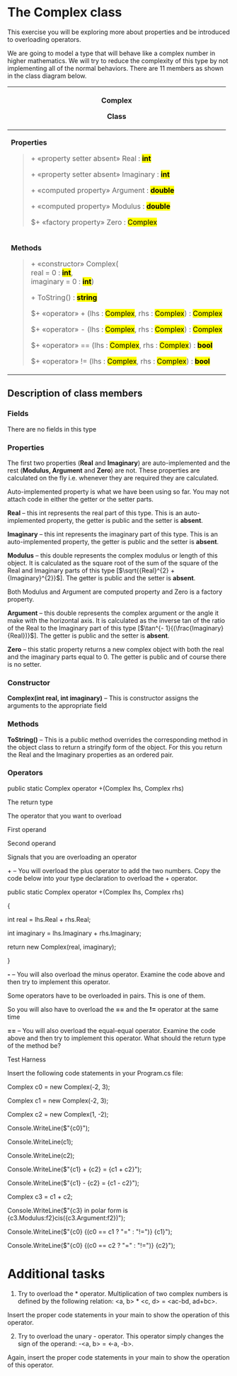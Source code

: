# The Complex class

This exercise you will be exploring more about properties and be
introduced to overloading operators.

We are going to model a type that will behave like a complex number in
higher mathematics. We will try to reduce the complexity of this type by
not implementing all of the normal behaviors. There are 11 members as
shown in the class diagram below.

<table>
<colgroup>
<col style="width: 100%" />
</colgroup>
<thead>
<tr class="header">
<th><p><strong>Complex</strong></p>
<p>Class</p></th>
</tr>
</thead>
<tbody>
<tr class="odd">
<td><p><strong>Properties</strong></p>
<blockquote>
<p>+ «property setter absent» Real :
<strong><mark>int</mark></strong></p>
<p>+ «property setter absent» Imaginary :
<strong><mark>int</mark></strong></p>
<p>+ «computed property» Argument :
<strong><mark>double</mark></strong></p>
<p>+ «computed property» Modulus :
<strong><mark>double</mark></strong></p>
<p>$+ «factory property» Zero : <mark>Complex</mark></p>
</blockquote></td>
</tr>
<tr class="even">
<td><p><strong>Methods</strong></p>
<blockquote>
<p>+ «constructor» Complex(<br />
real = 0 : <strong><mark>int</mark></strong>,<br />
imaginary = 0 : <strong><mark>int</mark></strong>)</p>
<p>+ ToString() : <strong><mark>string</mark></strong></p>
<p>$+ «operator» + (lhs : <mark>Complex</mark>, rhs :
<mark>Complex</mark>) : <mark>Complex</mark></p>
<p>$+ «operator» - (lhs : <mark>Complex</mark>, rhs :
<mark>Complex</mark>) : <mark>Complex</mark></p>
<p>$+ «operator» == (lhs : <mark>Complex</mark>, rhs :
<mark>Complex</mark>) : <strong><mark>bool</mark></strong></p>
<p>$+ «operator» != (lhs : <mark>Complex</mark>, rhs :
<mark>Complex</mark>) : <strong><mark>bool</mark></strong></p>
</blockquote></td>
</tr>
</tbody>
</table>

## Description of class members

### Fields

There are no fields in this type

### Properties

The first two properties (**Real** and **Imaginary**) are
auto-implemented and the rest (**Modulus, Argument** and **Zero**) are
not. These properties are calculated on the fly i.e. whenever they are
required they are calculated.

Auto-implemented property is what we have been using so far. You may not
attach code in either the getter or the setter parts.

**Real** – this int represents the real part of this type. This is an
auto-implemented property, the getter is public and the setter is
**absent**.

**Imaginary** – this int represents the imaginary part of this type.
This is an auto-implemented property, the getter is public and the
setter is **absent**.

**Modulus** – this double represents the complex modulus or length of
this object. It is calculated as the square root of the sum of the
square of the Real and Imaginary parts of this type
\[$\sqrt{{Real}^{2} + {Imaginary}^{2}}$\]. The getter is public and the
setter is **absent**.

Both Modulus and Argument are computed property and Zero is a factory
property.

**Argument** – this double represents the complex argument or the angle
it make with the horizontal axis. It is calculated as the inverse tan of
the ratio of the Real to the Imaginary part of this type
\[$\tan^{- 1}{(\frac{Imaginary}{Real})}$\]. The getter is public and the
setter is **absent**.

**Zero** – this static property returns a new complex object with both
the real and the imaginary parts equal to 0. The getter is public and of
course there is no setter.

### Constructor

**Complex(int real, int imaginary)** – This is constructor assigns the
arguments to the appropriate field

### Methods

**ToString()** – This is a public method overrides the corresponding
method in the object class to return a stringify form of the object. For
this you return the Real and the Imaginary properties as an ordered
pair.

### Operators

public static Complex operator +(Complex lhs, Complex rhs)

The return type

The operator that you want to overload

First operand

Second operand

Signals that you are overloading an operator

\+ – You will overload the plus operator to add the two numbers. Copy
the code below into your type declaration to overload the + operator.

<span class="mark">public static Complex operator +(Complex lhs, Complex
rhs)</span>

<span class="mark">{</span>

<span class="mark">int real = lhs.Real + rhs.Real;</span>

<span class="mark">int imaginary = lhs.Imaginary + rhs.Imaginary;</span>

<span class="mark">return new Complex(real, imaginary);</span>

<span class="mark">}</span>

**-** – You will also overload the minus operator. Examine the code
above and then try to implement this operator.

Some operators have to be overloaded in pairs. This is one of them.

So you will also have to overload the **==** and the **!=** operator at
the same time

**==** – You will also overload the equal-equal operator. Examine the
code above and then try to implement this operator. What should the
return type of the method be?

Test Harness

Insert the following code statements in your Program.cs file:

<span class="mark">Complex c0 = new Complex(-2, 3);</span>

<span class="mark">Complex c1 = new Complex(-2, 3);</span>

<span class="mark">Complex c2 = new Complex(1, -2);</span>

<span class="mark">Console.WriteLine(\$"{c0}");</span>

<span class="mark">Console.WriteLine(c1);</span>

<span class="mark">Console.WriteLine(c2);</span>

<span class="mark">Console.WriteLine(\$"{c1} + {c2} = {c1 +
c2}");</span>

<span class="mark">Console.WriteLine(\$"{c1} - {c2} = {c1 -
c2}");</span>

<span class="mark">Complex c3 = c1 + c2;</span>

<span class="mark">Console.WriteLine(\$"{c3} in polar form is
{c3.Modulus:f2}cis({c3.Argument:f2})");</span>

<span class="mark">Console.WriteLine(\$"{c0} {(c0 == c1 ? "=" : "!=")}
{c1}");</span>

<span class="mark">Console.WriteLine(\$"{c0} {(c0 == c2 ? "=" : "!=")}
{c2}");</span>

# Additional tasks

1.  Try to overload the \* operator. Multiplication of two complex
    numbers is defined by the following relation: \<a, b\> \* \<c, d\> =
    \<ac-bd, ad+bc\>.

Insert the proper code statements in your main to show the operation of
this operator.

2.  Try to overload the unary - operator. This operator simply changes
    the sign of the operand: -\<a, b\> = \<-a, -b\>.

Again, insert the proper code statements in your main to show the
operation of this operator.
